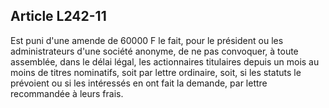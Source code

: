 Article L242-11
----
Est puni d'une amende de 60000 F le fait, pour le président ou les
administrateurs d'une société anonyme, de ne pas convoquer, à toute assemblée,
dans le délai légal, les actionnaires titulaires depuis un mois au moins de
titres nominatifs, soit par lettre ordinaire, soit, si les statuts le prévoient
ou si les intéressés en ont fait la demande, par lettre recommandée à leurs
frais.
